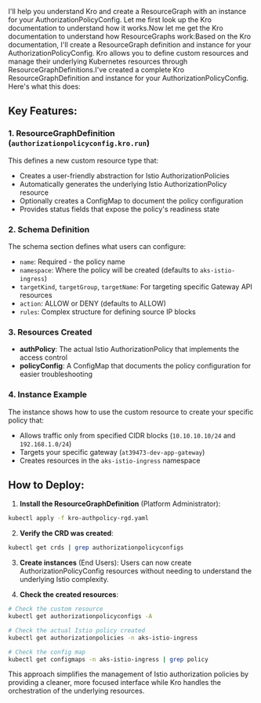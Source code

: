 I'll help you understand Kro and create a ResourceGraph with an instance for your AuthorizationPolicyConfig. Let me first look up the Kro documentation to understand how it works.Now let me get the Kro documentation to understand how ResourceGraphs work:Based on the Kro documentation, I'll create a ResourceGraph definition and instance for your AuthorizationPolicyConfig. Kro allows you to define custom resources and manage their underlying Kubernetes resources through ResourceGraphDefinitions.I've created a complete Kro ResourceGraphDefinition and instance for your AuthorizationPolicyConfig. Here's what this does:

## Key Features:

### 1. **ResourceGraphDefinition** (`authorizationpolicyconfig.kro.run`)
This defines a new custom resource type that:
- Creates a user-friendly abstraction for Istio AuthorizationPolicies
- Automatically generates the underlying Istio AuthorizationPolicy resource
- Optionally creates a ConfigMap to document the policy configuration
- Provides status fields that expose the policy's readiness state

### 2. **Schema Definition**
The schema section defines what users can configure:
- `name`: Required - the policy name
- `namespace`: Where the policy will be created (defaults to `aks-istio-ingress`)
- `targetKind`, `targetGroup`, `targetName`: For targeting specific Gateway API resources
- `action`: ALLOW or DENY (defaults to ALLOW)
- `rules`: Complex structure for defining source IP blocks

### 3. **Resources Created**
- **authPolicy**: The actual Istio AuthorizationPolicy that implements the access control
- **policyConfig**: A ConfigMap that documents the policy configuration for easier troubleshooting

### 4. **Instance Example**
The instance shows how to use the custom resource to create your specific policy that:
- Allows traffic only from specified CIDR blocks (`10.10.10.10/24` and `192.168.1.0/24`)
- Targets your specific gateway (`at39473-dev-app-gateway`)
- Creates resources in the `aks-istio-ingress` namespace

## How to Deploy:

1. **Install the ResourceGraphDefinition** (Platform Administrator):
```bash
kubectl apply -f kro-authpolicy-rgd.yaml
```

2. **Verify the CRD was created**:
```bash
kubectl get crds | grep authorizationpolicyconfigs
```

3. **Create instances** (End Users):
Users can now create AuthorizationPolicyConfig resources without needing to understand the underlying Istio complexity.

4. **Check the created resources**:
```bash
# Check the custom resource
kubectl get authorizationpolicyconfigs -A

# Check the actual Istio policy created
kubectl get authorizationpolicies -n aks-istio-ingress

# Check the config map
kubectl get configmaps -n aks-istio-ingress | grep policy
```

This approach simplifies the management of Istio authorization policies by providing a cleaner, more focused interface while Kro handles the orchestration of the underlying resources.